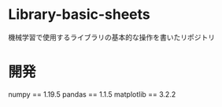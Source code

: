 # Library-basic-sheets

機械学習で使用するライブラリの基本的な操作を書いたリポジトリ
 

# 開発
numpy == 1.19.5
pandas == 1.1.5
matplotlib == 3.2.2

